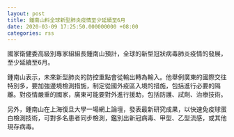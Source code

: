 ```yaml
---
layout: post
title: 鍾南山料全球新型肺炎疫情至少延續至6月
date: 2020-03-09 17:25:50.000000000 +08:00
categories: rss
---
```


國家衛健委高級別專家組組長鍾南山預計，全球的新型冠狀病毒肺炎疫情的發展，至少延續至6月。

鍾南山表示，未來新型肺炎的防控重點會從輸出轉為輸入。他舉例廣東的國際交往特別多，要加強邊境檢測措施，制定從國外疫區入境的措施，包括進行必要的隔離。對疫情嚴重的國家，廣東可能要對外進行援助，包括防護、試劑、治療技術。

另外，鍾南山在上海復旦大學一場網上論壇，發表最新研究成果，以快速免疫球蛋白檢測技術，可對多名患者同步檢測，鑑別出新冠病毒、甲型、乙型流感，或其他現存病毒。
